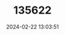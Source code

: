 ---
title: "135622"
category: "Caspiosoma caspium"
draft: false
date: 2024-02-22 13:03:51
languages:
  Azerbaijani: ["Kaspiosoma xulu"]
  Ukrainian: ["Бичок-голяк"]
  Russian: ["Каспиосома"]
  English: ["Caspian Goby"]
---